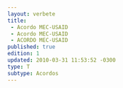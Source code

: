 ```yaml
---
layout: verbete
title:
 - Acordo MEC-USAID
 - Acordo MEC-USAID
 - ACORDO MEC-USAID
published: true
edition: 1  
updated: 2010-03-31 11:53:52 -0300
type: T
subtype: Acordos
---
```


